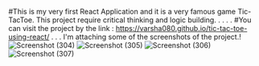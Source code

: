 #This is my very first React Application and it is a very famous game Tic-TacToe. This project require critical thinking and logic building.
.
.
.
.
#You can visit the project by the link : https://varsha080.github.io/tic-tac-toe-using-react/
.
.
.
I'm attaching some of the screenshots of the project.!![Screenshot (304)](https://user-images.githubusercontent.com/89845598/221038976-958187ca-f96e-4afa-95fe-8bba827911a0.png)
![Screenshot (305)](https://user-images.githubusercontent.com/89845598/221038985-8e468e0b-fbea-4c4b-b5a6-9b54845e1eef.png)
![Screenshot (306)](https://user-images.githubusercontent.com/89845598/221038990-a52dbca6-2b52-4760-9f81-7a064e2f137a.png)
![Screenshot (307)](https://user-images.githubusercontent.com/89845598/221038998-d97145ea-a270-4d08-8a11-b85b448e2f02.png)
